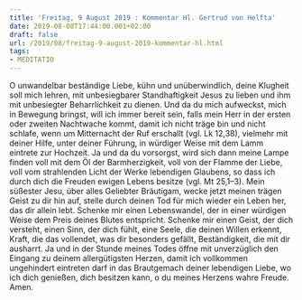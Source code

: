 ```yaml
---
title: 'Freitag, 9 August 2019 : Kommentar Hl. Gertrud von Helfta'
date: 2019-08-08T17:44:00.001+02:00
draft: false
url: /2019/08/freitag-9-august-2019-kommentar-hl.html
tags: 
- MEDITATIO
---
```


O unwandelbar beständige Liebe, kühn und unüberwindlich, deine Klugheit soll mich lehren, mit unbesiegbarer Standhaftigkeit Jesus zu lieben und ihm mit unbesiegter Beharrlichkeit zu dienen. Und da du mich aufweckst, mich in Bewegung bringst, will ich immer bereit sein, falls mein Herr in der ersten oder zweiten Nachtwache kommt, damit ich nicht träge bin und nicht schlafe, wenn um Mitternacht der Ruf erschallt (vgl. Lk 12,38), vielmehr mit deiner Hilfe, unter deiner Führung, in würdiger Weise mit dem Lamm eintrete zur Hochzeit. Ja und da du vorsorgst, wird sich dann meine Lampe finden voll mit dem Öl der Barmherzigkeit, voll von der Flamme der Liebe, voll vom strahlenden Licht der Werke lebendigen Glaubens, so dass ich durch dich die Freuden ewigen Lebens besitze (vgl. Mt 25,1–3). Mein süßester Jesu, über alles Geliebter Bräutigam, wecke jetzt meinen trägen Geist zu dir hin auf, stelle durch deinen Tod für mich wieder ein Leben her, das dir allein lebt. Schenke mir einen Lebenswandel, der in einer würdigen Weise dem Preis deines Blutes entspricht. Schenke mir einen Geist, der dich versteht, einen Sinn, der dich fühlt, eine Seele, die deinen Willen erkennt, Kraft, die das vollendet, was dir besonders gefällt, Beständigkeit, die mit dir ausharrt. Ja und in der Stunde meines Todes öffne mit unverzüglich den Eingang zu deinem allergütigsten Herzen, damit ich vollkommen ungehindert eintreten darf in das Brautgemach deiner lebendigen Liebe, wo ich dich genießen, dich besitzen kann, o du meines Herzens wahre Freude. Amen.